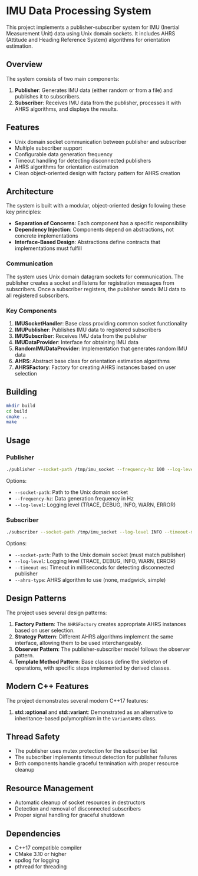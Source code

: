 # IMU Data Processing System

This project implements a publisher-subscriber system for IMU (Inertial Measurement Unit) data using Unix domain sockets. It includes AHRS (Attitude and Heading Reference System) algorithms for orientation estimation.

## Overview

The system consists of two main components:

1. **Publisher**: Generates IMU data (either random or from a file) and publishes it to subscribers.
2. **Subscriber**: Receives IMU data from the publisher, processes it with AHRS algorithms, and displays the results.

## Features

- Unix domain socket communication between publisher and subscriber
- Multiple subscriber support
- Configurable data generation frequency
- Timeout handling for detecting disconnected publishers
- AHRS algorithms for orientation estimation
- Clean object-oriented design with factory pattern for AHRS creation

## Architecture

The system is built with a modular, object-oriented design following these key principles:

- **Separation of Concerns**: Each component has a specific responsibility
- **Dependency Injection**: Components depend on abstractions, not concrete implementations
- **Interface-Based Design**: Abstractions define contracts that implementations must fulfill

### Communication

The system uses Unix domain datagram sockets for communication. The publisher creates a socket and listens for registration messages from subscribers. Once a subscriber registers, the publisher sends IMU data to all registered subscribers.

### Key Components

1. **IMUSocketHandler**: Base class providing common socket functionality
2. **IMUPublisher**: Publishes IMU data to registered subscribers
3. **IMUSubscriber**: Receives IMU data from the publisher
4. **IMUDataProvider**: Interface for obtaining IMU data
5. **RandomIMUDataProvider**: Implementation that generates random IMU data
6. **AHRS**: Abstract base class for orientation estimation algorithms
7. **AHRSFactory**: Factory for creating AHRS instances based on user selection

## Building

```bash
mkdir build
cd build
cmake ..
make
```

## Usage

### Publisher

```bash
./publisher --socket-path /tmp/imu_socket --frequency-hz 100 --log-level INFO
```

Options:
- `--socket-path`: Path to the Unix domain socket
- `--frequency-hz`: Data generation frequency in Hz
- `--log-level`: Logging level (TRACE, DEBUG, INFO, WARN, ERROR)

### Subscriber

```bash
./subscriber --socket-path /tmp/imu_socket --log-level INFO --timeout-ms 5000 --ahrs-type madgwick
```

Options:
- `--socket-path`: Path to the Unix domain socket (must match publisher)
- `--log-level`: Logging level (TRACE, DEBUG, INFO, WARN, ERROR)
- `--timeout-ms`: Timeout in milliseconds for detecting disconnected publisher
- `--ahrs-type`: AHRS algorithm to use (none, madgwick, simple)

## Design Patterns

The project uses several design patterns:

1. **Factory Pattern**: The `AHRSFactory` creates appropriate AHRS instances based on user selection.
2. **Strategy Pattern**: Different AHRS algorithms implement the same interface, allowing them to be used interchangeably.
3. **Observer Pattern**: The publisher-subscriber model follows the observer pattern.
4. **Template Method Pattern**: Base classes define the skeleton of operations, with specific steps implemented by derived classes.

## Modern C++ Features

The project demonstrates several modern C++17 features:

1. **std::optional** and **std::variant**: Demonstrated as an alternative to inheritance-based polymorphism in the `VariantAHRS` class.

## Thread Safety

- The publisher uses mutex protection for the subscriber list
- The subscriber implements timeout detection for publisher failures
- Both components handle graceful termination with proper resource cleanup

## Resource Management

- Automatic cleanup of socket resources in destructors
- Detection and removal of disconnected subscribers
- Proper signal handling for graceful shutdown

## Dependencies

- C++17 compatible compiler
- CMake 3.10 or higher
- spdlog for logging
- pthread for threading
